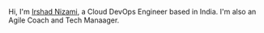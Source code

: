Hi, I'm [Irshad Nizami](http://linkedin.com/in/irniz), a Cloud DevOps Engineer based in India. I'm also an Agile Coach and Tech Manaager. 
